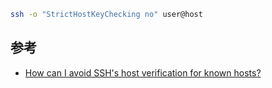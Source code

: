 ```bash
ssh -o "StrictHostKeyChecking no" user@host
```


## 参考

- [How can I avoid SSH's host verification for known hosts?](https://superuser.com/questions/125324/how-can-i-avoid-sshs-host-verification-for-known-hosts)